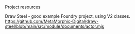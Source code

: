 Project resources

Draw Steel - good example Foundry project, using V2 classes.
https://github.com/MetaMorphic-Digital/draw-steel/blob/main/src/module/documents/actor.mjs

